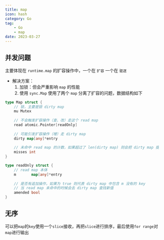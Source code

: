 ```yaml
---
title: map
icon: hash
category: Go
tag:
    - Go
    - map   
date: 2023-03-27
---
```


## 并发问题

主要体现在 `runtime.map` 的扩容操作中，一个在 `扩容` 一个在 `驱逐`

- 解决方案：
  1. 加锁：但会严重影响 `map` 的性能
  2. 使用 `sync.Map` 使用了两个 `map` 分离了扩容的问题，数据结构如下

```go
type Map struct {
    // 锁，主要是锁 dirty map
	mu Mutex
	
	// 不会触发扩容操作（查、改）走这个 read map
	read atomic.Pointer[readOnly]
	
	// 可能引发扩容操作（增）走 dirty map
	dirty map[any]*entry
	
	// 未命中 read map 的计数，如果超过了 len(dirty map) 则会把 dirty map 提升为 read map
	misses int
}

type readOnly struct {
    // read map 本体
	m       map[any]*entry
	
	// 是否有追加操作，如果为 true 则代表 dirty map 中包含 m 没有的 key
	// 当 read map 未命中的时候会去 dirty map 查找新值
	amended bool
}
```

## 无序

可以把`map`的`key`使用一个`slice`接收，再把`slice`进行排序，最后使用`for range`对`map`进行输出

